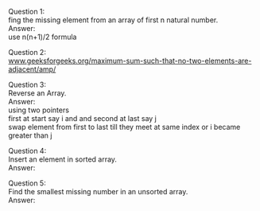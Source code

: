 
Question 1:  
fing the missing element from an array of first n natural number.  
Answer:  
use n(n+1)/2 formula 

Question 2:  
www.geeksforgeeks.org/maximum-sum-such-that-no-two-elements-are-adjacent/amp/

Question 3:  
Reverse an Array.  
Answer:  
using two pointers  
first at start say i and and second at last say j  
swap element from first to last till they meet at same index or i became greater than j  

Question 4:  
Insert an element in sorted array.  
Answer:  

Question 5:  
Find the smallest missing number in an unsorted array.  
Answer:

